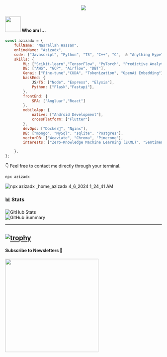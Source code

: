 <h3 align="center">
  <img src="https://readme-typing-svg.herokuapp.com/?font=Righteous&size=35&center=true&vCenter=true&width=1600&height=70&duration=4000&lines=Hey+There!+I'm+Nasrallah+" />
</h3>

#### <img src="https://media.giphy.com/media/VgCDAzcKvsR6OM0uWg/giphy.gif" width="50"> Who am I...  
```javascript
const azizadx = {
    fullName: "Nasrallah Hassan",
    onlineName: "Azizadx",
    code: ["Javascript", "Python", "TS", "C++", "C",  & "Anything Hype"],
    skills: {
        ML: ["Scikit-learn","TensorFlow", "PyTorch", "Predictive Analytics", "NLP"],
        DE: ["AWS", "GCP", "Airflow", "DBT"],
        Genai: ["Fine-tune","CUDA", "Tokenization", "OpenAi Embedding"],
        backEnd: {
            JS/TS: ["Node", "Express", "Elysia"],
            Python: ["Flask","Fastapi"],
        },
        frontEnd: {
            SPA: ["Angluar","React"]
        },
        mobileApp: {
            native: ["Android Development"],
            crossPlatform: ["Flutter"]
        },
        devOps: ["Docker🐳", "Nginx"],
        DB: ["mongo", "MySql", "sqlite", "Postgres"],
        vectorDB: ["Weaviate", "Chroma", "Pinecone"], 
        interests: ["Zero-Knowledge Machine Learning (ZKML)", "Sentiment Analysis", "Recurrent Neural Networks (RNN)", "Retrieval-Augmented Generation (RAG)", "Quantum-LoRa Architecture (QLoRA)"]

    },
};
```
👇 Feel free to contact me directly through your terminal.

```bash
npx azizadx
```
![npx azizadx _home_azizadx 4_6_2024 1_24_41 AM](https://github.com/Azizadx/Azizadx/assets/45791956/605956a7-87a1-4f70-8f34-c800c7693944)

### 📊 Stats

![GitHub Stats](http://github-profile-summary-cards.vercel.app/api/cards/stats?username=azizadx&theme=tokyonight)  
![GitHub Summary](http://github-profile-summary-cards.vercel.app/api/cards/profile-details?username=azizadx&theme=tokyonight)


---
[![trophy](https://github-profile-trophy.vercel.app/?username=azizadx)](https://github.com/ryo-ma/github-profile-trophy)
---


#### Subscribe to Newsletters 📧
<a href="https://azizadx.substack.com" target="_blank">
  <img src="https://github.com/Azizadx/Azizadx/assets/45791956/fe2c1c47-0698-4d0a-9b07-394a0121ab8f" width="300" height="auto">
</a>
